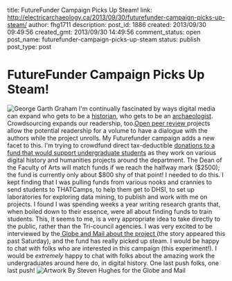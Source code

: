 title: FutureFunder Campaign Picks Up Steam!
link: http://electricarchaeology.ca/2013/09/30/futurefunder-campaign-picks-up-steam/
author: fhg1711
description: 
post_id: 1886
created: 2013/09/30 09:49:56
created_gmt: 2013/09/30 14:49:56
comment_status: open
post_name: futurefunder-campaign-picks-up-steam
status: publish
post_type: post

# FutureFunder Campaign Picks Up Steam!

![George Garth Graham](http://electricarchaeologist.files.wordpress.com/2013/09/garth-graham-banner.png) I'm continually fascinated by ways digital media can expand who gets to be a [historian](http://heritagecrowd.org), who gets to be an [archaeologist](http://digventures.com). Crowdsourcing expands our readership, too.[Open ](http://writinghistory.trincoll.edu/)[peer ](http://webwriting.trincoll.edu/)[review ](http://themacroscope.org)projects allow the potential readership for a volume to have a dialogue with the authors while the project unrolls. My Futurefunder campaign adds a new facet to this. I'm trying to crowdfund direct tax-deductible [donations to a fund that would support undergraduate students](http://futurefunder.carleton.ca/projects/graham-history-fellowship/) as they work on various digital history and humanities projects around the department. The Dean of the Faculty of Arts will match funds if we reach the halfway mark ($2500); the fund is currently only about $800 shy of that point! I needed to do this. I kept finding that I was pulling funds from various nooks and crannies to send students to THATCamps, to help them get to DHSI, to set up laboratories for exploring data mining, to publish and work with me on projects. I found I was spending weeks a year writing research grants that, when boiled down to their essence, were all about finding funds to train students. This, it seems to me, is a very appropriate idea to take directly to the public, rather than the Tri-council agencies. I was very excited to be interviewed by the[ Globe and Mail about the project ](http://www.theglobeandmail.com/news/national/education/a-new-plea-from-professors-buy-my-idea/article14572713/)(the story appeared this past Saturday), and the fund has really picked up steam. I would be happy to chat with folks who are interested in this campaign (this experiment!). I would be _extremely_ happy to chat with folks about the amazing work the undergraduates around here do, in digital history. One last push folks, one last push! ![Artwork By Steven Hughes for the Globe and Mail](http://beta.images.theglobeandmail.com/191/news/national/education/article14572712.ece/ALTERNATES/w620/The+Big+Idea.jpg)
